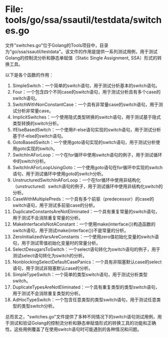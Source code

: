 # File: tools/go/ssa/ssautil/testdata/switches.go

文件"switches.go"位于Golang的Tools项目中，目录为"go/ssa/ssautil/testdata"。该文件的作用是提供一系列测试用例，用于测试Golang的控制流分析和静态单赋值（Static Single Assignment, SSA）形式的转换工具。

以下是各个函数的作用：

1. SimpleSwitch：一个简单的switch语句，用于测试分析基本的switch语句。
2. Four：一个包含四个不同case的switch语句，用于测试分析具有多个case的switch语句。
3. SwitchWithNonConstantCase：一个具有非常量case的switch语句，用于测试分析非常量case。
4. ImplicitSwitches：一个使用隐式类型转换的switch语句，用于测试基于隐式类型转换的switch分析。
5. IfElseBasedSwitch：一个使用if-else语句实现的switch语句，用于测试分析基于if-else的switch语句。
6. GotoBasedSwitch：一个使用goto语句实现的switch语句，用于测试分析使用goto实现的switch。
7. SwitchInAForLoop：一个在for循环中使用switch语句的例子，用于测试循环中的switch分析。
8. SwitchInAForLoopUsingGoto：一个使用goto语句在for循环中实现的switch语句，用于测试循环中使用goto的switch分析。
9. UnstructuredSwitchInAForLoop：一个在for循环中使用非结构化（unstructured）switch语句的例子，用于测试循环中使用非结构化switch的分析。
10. CaseWithMultiplePreds：一个具有多个前驱（predecessor）的case的switch语句，用于测试多前驱case的分析。
11. DuplicateConstantsAreNotEliminated：一个具有重复常量的switch语句，用于测试不会消除重复常量的分析。
12. MakeInterfaceIsNotAConstant：一个使用make(interface{})构造函数的switch语句，用于测试make(interface{})不是常量的分析。
13. ZeroInitializedVarsAreConstants：一个使用zero值初始化变量的switch语句，用于测试零值初始化变量时的常量分析。
14. SelectDesugarsToSwitch：一个select语句转化为switch语句的例子，用于测试select语句转化为switch的分析。
15. NonblockingSelectDefaultCasePanics：一个具有非阻塞默认case的select语句，用于测试非阻塞默认case的分析。
16. SimpleTypeSwitch：一个简单的类型switch语句，用于测试分析类型switch。
17. DuplicateTypesAreNotEliminated：一个具有重复类型的类型switch语句，用于测试不会消除重复类型的分析。
18. AdHocTypeSwitch：一个包含任意类型的类型switch语句，用于测试任意类型的类型switch分析。

总而言之，"switches.go"文件提供了多种不同情况下的switch语句测试用例，用于测试和验证Golang的控制流分析和静态单赋值形式的转换工具的功能和正确性。这些用例覆盖了在使用switch语句时可能遇到的各种情况和问题。

